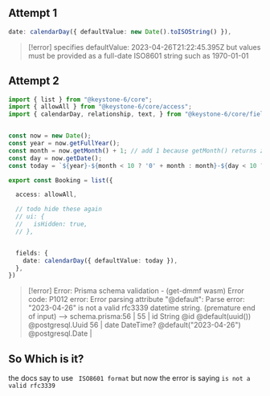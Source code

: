 
## Attempt 1
```ts
date: calendarDay({ defaultValue: new Date().toISOString() }),
```

> [!error] specifies defaultValue: 2023-04-26T21:22:45.395Z but values must be provided as a full-date ISO8601 string such as 1970-01-01


## Attempt 2
```ts
import { list } from "@keystone-6/core";
import { allowAll } from "@keystone-6/core/access";
import { calendarDay, relationship, text, } from "@keystone-6/core/fields";


const now = new Date();
const year = now.getFullYear();
const month = now.getMonth() + 1; // add 1 because getMonth() returns zero-based index
const day = now.getDate();
const today = `${year}-${month < 10 ? '0' + month : month}-${day < 10 ? '0' + day : day}`

export const Booking = list({

  access: allowAll,

  // todo hide these again
  // ui: {
  //   isHidden: true,
  // },


  fields: {
    date: calendarDay({ defaultValue: today }),
  },
})
```


> [!error] Error: Prisma schema validation - (get-dmmf wasm)
Error code: P1012
error: Error parsing attribute "@default": Parse error: "2023-04-26" is not a valid rfc3339 datetime string. (premature end of input)
  -->  schema.prisma:56
   | 
55 |   id         String    @id @default(uuid()) @postgresql.Uuid
56 |   date       DateTime? @default("2023-04-26") @postgresql.Date
   | 

## So Which is it?

the docs say to use ` ISO8601 format` but now the error is saying `is not a valid rfc3339`

